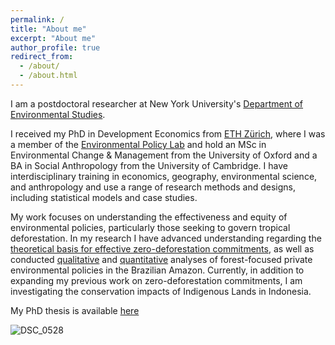 ```yaml
---
permalink: /
title: "About me"
excerpt: "About me"
author_profile: true
redirect_from: 
  - /about/
  - /about.html
---
```

I am a postdoctoral researcher at New York University's [Department of Environmental Studies](https://as.nyu.edu/departments/environment.html). 

I received my PhD in Development Economics from [ETH Zürich](https://ethz.ch/en.html), where I was a member of the [Environmental Policy Lab](https://epl.ethz.ch/) and hold an MSc in Environmental Change & Management from the University of Oxford and a BA in Social Anthropology from the University of Cambridge. I have interdisciplinary training in economics, geography, environmental science, and anthropology and use a range of research methods and designs, including statistical models and case studies.

My work focuses on understanding the effectiveness and equity of environmental policies, particularly those seeking to govern tropical deforestation. In my research I have advanced understanding regarding the [theoretical basis for effective zero-deforestation commitments](https://sam-a-levy.github.io/publication/2019-CriteriaZDC), as well as conducted [qualitative](https://sam-a-levy.github.io/publication/2022-CattleZDC) and [quantitative](https://papers.ssrn.com/sol3/papers.cfm?abstract_id=3988688) analyses of forest-focused private environmental policies in the Brazilian Amazon. Currently, in addition to expanding my previous work on zero-deforestation commitments, I am investigating the conservation impacts of Indigenous Lands in Indonesia.

My PhD thesis is available [here](https://doi.org/10.3929/ethz-b-000539299)

![DSC_0528](https://sam-a-levy.github.io/images/DSC_0545.jpeg)
